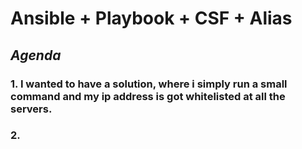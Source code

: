 # Ansible + Playbook + CSF + Alias 

## *Agenda*

### 1. I wanted to have a solution, where i simply run a small command and my ip address is got whitelisted at all the servers. 

### 2. 
